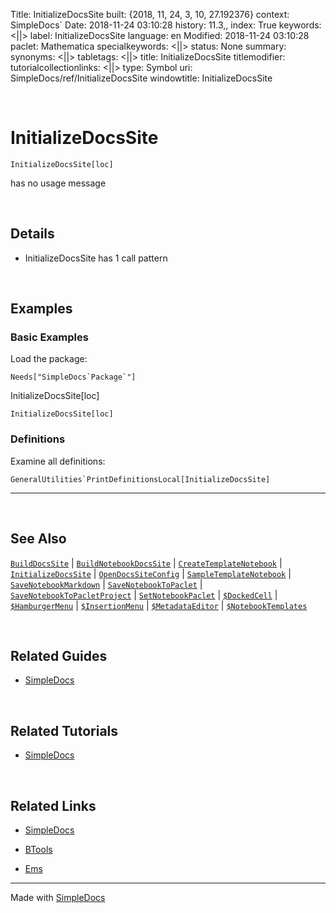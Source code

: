Title: InitializeDocsSite
built: {2018, 11, 24, 3, 10, 27.192376}
context: SimpleDocs`
Date: 2018-11-24 03:10:28
history: 11.3,,
index: True
keywords: <||>
label: InitializeDocsSite
language: en
Modified: 2018-11-24 03:10:28
paclet: Mathematica
specialkeywords: <||>
status: None
summary: 
synonyms: <||>
tabletags: <||>
title: InitializeDocsSite
titlemodifier: 
tutorialcollectionlinks: <||>
type: Symbol
uri: SimpleDocs/ref/InitializeDocsSite
windowtitle: InitializeDocsSite

<a id="initializedocssite" style="width:0;height:0;margin:0;padding:0;">&zwnj;</a>

# InitializeDocsSite

    InitializeDocsSite[loc]

 has no usage message

<a id="details" style="width:0;height:0;margin:0;padding:0;">&zwnj;</a>

## Details

* InitializeDocsSite has 1 call pattern

<a id="examples" style="width:0;height:0;margin:0;padding:0;">&zwnj;</a>

## Examples

### Basic Examples

Load the package:

    Needs["SimpleDocs`Package`"]

InitializeDocsSite[loc]

    InitializeDocsSite[loc]

### Definitions

Examine all definitions:

    GeneralUtilities`PrintDefinitionsLocal[InitializeDocsSite]

---

<a id="see-also" style="width:0;height:0;margin:0;padding:0;">&zwnj;</a>

## See Also

[```BuildDocsSite```](../ref/BuildDocsSite.html) |  [```BuildNotebookDocsSite```](../ref/BuildNotebookDocsSite.html) |  [```CreateTemplateNotebook```](../ref/CreateTemplateNotebook.html) |  [```InitializeDocsSite```](../ref/InitializeDocsSite.html) |  [```OpenDocsSiteConfig```](../ref/OpenDocsSiteConfig.html) |  [```SampleTemplateNotebook```](../ref/SampleTemplateNotebook.html) |  [```SaveNotebookMarkdown```](../ref/SaveNotebookMarkdown.html) |  [```SaveNotebookToPaclet```](../ref/SaveNotebookToPaclet.html) |  [```SaveNotebookToPacletProject```](../ref/SaveNotebookToPacletProject.html) |  [```SetNotebookPaclet```](../ref/SetNotebookPaclet.html) |  [```$DockedCell```](../ref/%24DockedCell.html) |  [```$HamburgerMenu```](../ref/%24HamburgerMenu.html) |  [```$InsertionMenu```](../ref/%24InsertionMenu.html) |  [```$MetadataEditor```](../ref/%24MetadataEditor.html) |  [```$NotebookTemplates```](../ref/%24NotebookTemplates.html)

<a id="related-guides" style="width:0;height:0;margin:0;padding:0;">&zwnj;</a>

## Related Guides

* [SimpleDocs](../guide/SimpleDocs.html)

<a id="related-tutorials" style="width:0;height:0;margin:0;padding:0;">&zwnj;</a>

## Related Tutorials

* [SimpleDocs](../tutorial/SimpleDocs.html)

<a id="related-links" style="width:0;height:0;margin:0;padding:0;">&zwnj;</a>

## Related Links

* [SimpleDocs](https://github.com/b3m2a1/SimpleDocs)

* [BTools](https://github.com/b3m2a1/mathematica-BTools)

* [Ems](https://github.com/b3m2a1/Ems)

---

Made with  [SimpleDocs](https://github.com/b3m2a1/SimpleDocs)